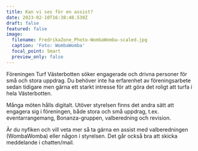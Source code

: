 ```yaml
---
title: Kan vi ses för en assist?
date: 2023-02-10T16:38:48.530Z
draft: false
featured: false
image:
  filename: FredrikaZone_Photo-WombaWomba-scaled.jpg
  caption: 'Foto: WombaWomba'
  focal_point: Smart
  preview_only: false
---
```

Föreningen Turf Västerbotten söker engagerade och drivna personer för små och stora uppdrag. Du behöver inte ha erfarenhet av föreningsarbete sedan tidigare men gärna ett starkt intresse för att göra det roligt att turfa i hela Västerbotten.

Många möten hålls digitalt. Utöver styrelsen finns det andra sätt att engagera sig i föreningen, både stora och små uppdrag, t.ex. eventarrangemang, Bonanza-gruppen, valberedning och revision.

Är du nyfiken och vill veta mer så ta gärna en assist med valberedningen (WombaWomba) eller någon i styrelsen. Det går också bra att skicka meddelande i chatten/mail.